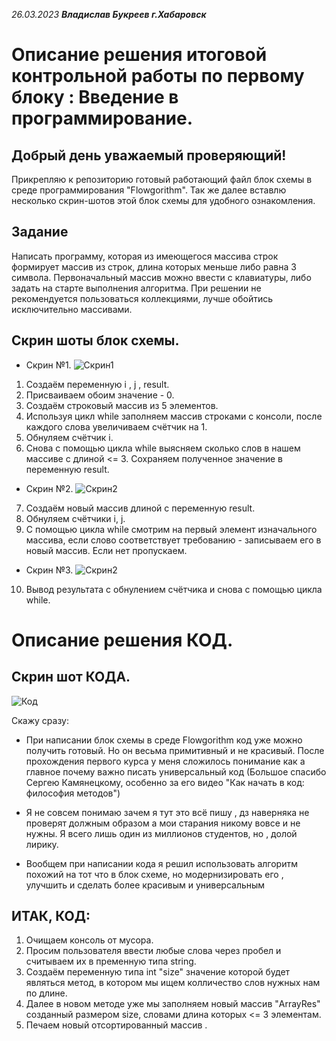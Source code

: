 _26.03.2023 **Владислав Букреев г.Хабаровск**_
# Описание решения итоговой контрольной работы по первому блоку : Введение в программирование. 

## Добрый день уважаемый проверяющий!
Прикрепляю к репозиторию готовый работающий файл блок схемы в среде программирования "Flowgorithm". 
Так же далее вставлю несколько скрин-шотов этой блок схемы для удобного ознакомления.

## Задание
Написать программу, которая из имеющегося массива строк формирует массив из строк, длина которых меньше либо равна 3 символа. 
Первоначальный массив можно ввести с клавиатуры, либо задать на старте выполнения алгоритма.
При решении не рекомендуется пользоваться коллекциями, лучше обойтись исключительно массивами.


## Скрин шоты блок схемы.

+ Скрин №1.
![Скрин1](Скрин_блок_схемы_Flowgorithm_1.jpg)

1. Создаём переменную i , j , result. 
2. Присваиваем обоим значение - 0.
3. Создаём строковый массив из 5 элементов.
4. Используя цикл while заполняем массив строками с консоли, после каждого слова увеличиваем счётчик на 1.
5. Обнуляем счётчик i.
6. Снова с помощью цикла while выясняем сколько слов в нашем массиве с длиной <= 3. Сохраняем полученное значение в переменную result.

+ Скрин №2.
![Скрин2](Скрин_блок_схемы_Flowgorithm_2.jpg)

7. Создаём новый массив длиной с переменную result.
8. Обнуляем счётчики i, j.
9. С помощью цикла while смотрим на первый элемент изначального массива, если слово соответствует требованию - записываем его в новый массив. Если нет пропускаем.

+ Скрин №3.
![Скрин2](Скрин_блок_схемы_Flowgorithm_3.jpg)

10. Вывод результата с обнулением счётчика и снова с помощью цикла while.

# Описание решения КОД.
## Скрин шот КОДА.
![Код](Скрин_КОДА.jpg)

Скажу сразу: 
+ При написании блок схемы в среде Flowgorithm код уже можно получить готовый. Но он весьма примитивный и не красивый. После прохождения первого курса у меня сложилось понимание как а главное почему важно писать универсальный код (Большое спасибо Сергею Камянецкому, особенно за его видео "Как начать в код: философия методов")
* Я не совсем понимаю зачем я тут это всё пишу , дз наверняка не проверят должным образом а мои старания никому вовсе и не нужны. Я всего лишь один из миллионов студентов, но , долой лирику.
+ Вообщем при написании кода я решил использовать алгоритм похожий на тот что в блок схеме, но модернизировать его , улучшить и сделать более красивым и универсальным

## ИТАК, КОД:
1. Очищаем консоль от мусора.
2. Просим пользователя ввести любые слова через пробел и считываем их в пременную типа string.
3. Создаём переменную типа int "size" значение которой будет являться метод, в котором мы ищем колличество слов нужных нам по длине. 
4. Далее в новом методе уже мы заполняем новый массив "ArrayRes" созданный размером size, словами длина которых <= 3 элементам.
5. Печаем новый отсортированный массив .